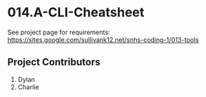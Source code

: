 # 014.A-CLI-Cheatsheet

See project page for requirements:<br>
https://sites.google.com/sullivank12.net/snhs-coding-1/013-tools

## Project Contributors

1. Dylan
2. Charlie   
